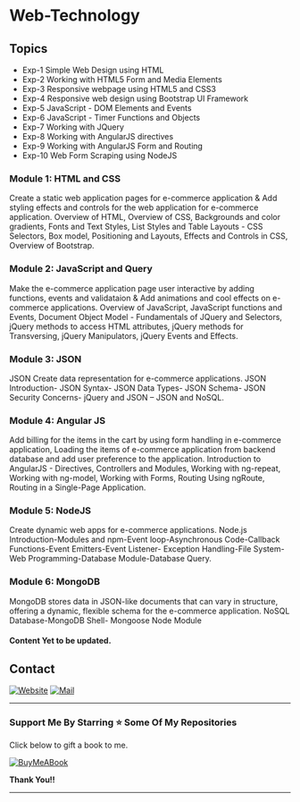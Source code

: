 # Web-Technology

## Topics 

- Exp-1 Simple Web Design using HTML
- Exp-2 Working with HTML5 Form and Media Elements
- Exp-3 Responsive webpage using HTML5 and CSS3
- Exp-4 Responsive web design using Bootstrap UI Framework
- Exp-5 JavaScript - DOM Elements and Events 
- Exp-6 JavaScript - Timer Functions and Objects 
- Exp-7 Working with JQuery 
- Exp-8 Working with AngularJS directives 
- Exp-9 Working with AngularJS Form and Routing 
- Exp-10 Web Form Scraping using NodeJS


### Module 1: HTML and CSS 

Create a static web application pages for e-commerce application & Add styling effects and controls for the web application for e-commerce application. Overview of HTML, Overview of CSS, Backgrounds and color gradients, Fonts and Text Styles, List Styles and Table Layouts - CSS Selectors, Box model, Positioning and Layouts, Effects and Controls in CSS, Overview of Bootstrap. 

### Module 2: JavaScript and Query 

Make the e-commerce application page user interactive by adding functions, events and validataion &  Add animations and cool effects on e-commerce applications. Overview of JavaScript, JavaScript functions and Events, Document Object Model - Fundamentals of JQuery and Selectors, jQuery methods to access HTML attributes, jQuery methods for Transversing, jQuery Manipulators, jQuery Events and Effects. 

### Module 3: JSON 

JSON Create data representation for e-commerce applications. JSON
Introduction- JSON Syntax- JSON Data Types- JSON Schema- JSON Security Concerns-
jQuery and JSON – JSON and NoSQL.

### Module 4: Angular JS

Add billing for the items in the cart by using form handling in e-commerce application,
Loading the items of e-commerce application from backend database and add user preference
to the application. Introduction to AngularJS - Directives, Controllers and Modules, Working
with ng-repeat, Working with ng-model, Working with Forms, Routing Using ngRoute,
Routing in a Single-Page Application.

### Module 5: NodeJS

Create dynamic web apps for e-commerce applications. Node.js Introduction-Modules and
npm-Event loop-Asynchronous Code-Callback Functions-Event Emitters-Event Listener-
Exception Handling-File System-Web Programming-Database Module-Database Query.

### Module 6: MongoDB

MongoDB stores data in JSON-like documents that can vary in structure, offering a dynamic,
flexible schema for the e-commerce application. NoSQL Database-MongoDB Shell-
Mongoose Node Module

#### Content Yet to be updated.

## Contact

[![Website](https://img.shields.io/badge/website-000000?style=for-the-badge&logo=About.me&logoColor=white)](https://rubangino.in/)
[![Mail](https://img.shields.io/badge/Gmail-D14836?style=for-the-badge&logo=gmail&logoColor=white)](mailto:info@rubangino.in)


<hr/>

### Support Me By Starring ⭐ Some Of My Repositories

Click below to gift a book to me.

[![BuyMeABook](https://img.shields.io/badge/Buy%20Me%20a%20Book-ffdd00?style=for-the-badge&logo=buy-me-a-book&logoColor=black)
](https://bit.ly/3M5jxLd)

**Thank You!!**

<hr/>
